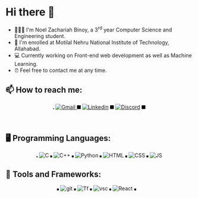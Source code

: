 # Hi there 👋


- 👨🏾‍🎓 I'm Noel Zachariah Binoy, a 3<sup>rd</sup> year Computer Science and Engineering student.
- 🌱 I'm enrolled at Motilal Nehru National Institute of Technology, Allahabad.
- 💻 Currently working on Front-end web development as well as Machine Learning.
- ⏰ Feel free to contact me at any time.

## 📫 How to reach me:  

<p align="center" >
  <img src="./aligner.png" height="2" width="2"/>
 <a href="󠁀https://mail.google.com/mail/u/0/?fs=1&tf=cm&source=mailto&to=noelzakbin03@gmail.com" target="_blank" rel="noopener noreferrer"> <img src="https://cdn-icons-png.flaticon.com/128/2913/2913990.png" alt="Gmail" height="40" "> </a>
  <img src="./aligner.png" height=10 width=10 />
 <a href="https://www.linkedin.com/in/noelbinoy/" target="_blank" rel="noopener noreferrer"> <img src="https://cdn-icons-png.flaticon.com/512/174/174857.png" alt="Linkedin" height="40" ></a>
  <img src="./aligner.png" height=10 width=10 />
 <a href="https://discordapp.com/users/847522675613237249"> <img src="https://cdn-icons-png.flaticon.com/128/3670/3670157.png" alt="Discord" height="40"></a> 
  <img src="./aligner.png" height=10 width=10 />
</p>

<br />

## 🖥️ Programming Languages:
<div align="center">
  <img src="./aligner.png" height=3 width=3 />
 <img src="https://upload.wikimedia.org/wikipedia/commons/thumb/1/18/C_Programming_Language.svg/1200px-C_Programming_Language.svg.png" alt="C" height="40" width="40" "/>
  <img src="./aligner.png" height=5 width=5 />
  <img src="https://cdn-icons-png.flaticon.com/128/6132/6132222.png" alt="C++" height="40" width="40" />
  <img src="./aligner.png" height=5 width=5 />
  <img src="https://cdn-icons-png.flaticon.com/128/5968/5968350.png" alt="Python" height="40" width="40" />
  <img src="./aligner.png" height=5 width=5 />
  <img src="https://cdn.worldvectorlogo.com/logos/html-1.svg" alt="HTML" height="40" width="40" />
  <img src="./aligner.png" height=5 width=5 />
  <img src="https://cdn.worldvectorlogo.com/logos/css-3.svg" alt="CSS" height="40" width="40" /> 
   <img src="./aligner.png" height=5 width=5 />
  <img src="https://cdn.worldvectorlogo.com/logos/javascript-1.svg" alt="JS" height="40" width="40" /> 

  
</div>

## 🔧 Tools and Frameworks:<br>
<div style="margin-right:15px" align="center">
 <img src="./aligner.png" height=5 width=5 />
 <img src="https://cdn-icons-png.flaticon.com/128/4500/4500935.png" alt="git" height="40" width="40" />
 <img src="./aligner.png" height=5 width=5 />
 <img src="https://img.icons8.com/?size=1x&id=n3QRpDA7KZ7P&format=png" alt="Tf" height="40" width="40" />
 <img src="./aligner.png" height=5 width=5 />
  <img src="https://cdn-icons-png.flaticon.com/128/906/906324.png" alt="vsc" height="40" width="40" />
 <img src="./aligner.png" height=5 width=5/>
  
  
  <img src="https://cdn.worldvectorlogo.com/logos/react-1.svg" alt="React" height="40" width="40" />
  <img src="./aligner.png" height=5 width=5 />
  
</div>

